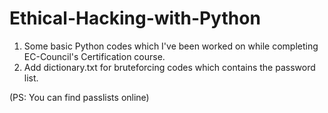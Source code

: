 # Ethical-Hacking-with-Python
1. Some basic Python codes which I've been worked on while completing EC-Council's Certification course.
2. Add dictionary.txt for bruteforcing codes which contains the password list.

(PS: You can find passlists online)
